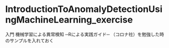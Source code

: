 # IntroductionToAnomalyDetectionUsingMachineLearning_exercise
入門 機械学習による異常検知 ─Rによる実践ガイド─ （コロナ社）を勉強した時のサンプルを入れておく
